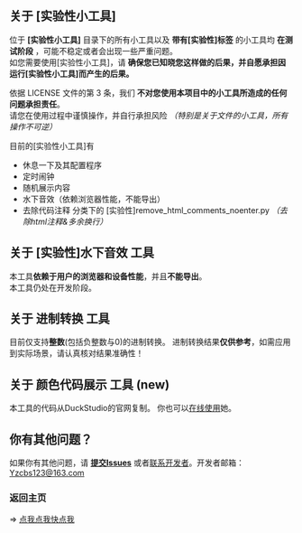 <!--# 芙芙工具箱各个工具文档-->

## 关于 **[实验性小工具]**
位于 **[实验性小工具]** 目录下的所有小工具以及 **带有[实验性]标签** 的小工具均 **在测试阶段** ，可能不稳定或者会出现一些严重问题。<br>
如您需要使用[实验性小工具]，请 **确保您已知晓您这样做的后果，并自愿承担因运行[实验性小工具]而产生的后果。**<br>

依据 LICENSE 文件的第 3 条，我们 **不对您使用本项目中的小工具所造成的任何问题承担责任**。<br>
请您在使用过程中谨慎操作，并自行承担风险 *（特别是关于文件的小工具，所有操作不可逆）* <br>

目前的[实验性小工具]有
* 休息一下及其配置程序
* 定时闹钟
* 随机展示内容
* 水下音效（依赖浏览器性能，不能导出）
* 去除代码注释 分类下的 [实验性]remove_html_comments_noenter.py *（去除html注释&多余换行）*

## 关于 **[实验性]水下音效** 工具
本工具**依赖于用户的浏览器和设备性能**，并且**不能导出**。<br>
本工具仍处在开发阶段。

## 关于 **进制转换** 工具
目前仅支持**整数**(包括负整数与0)的进制转换。
进制转换结果**仅供参考**，如需应用到实际场景，请认真核对结果准确性！

## 关于 **颜色代码展示** 工具 (new)
本工具的代码从DuckStudio的官网复制。
你也可以[在线使用](https://duckduckstudio.github.io/yazicbs.github.io/Tools/Color.html)她。

## 你有其他问题？
如果你有其他问题，请 **[提交Issues](https://github.com/DuckDuckStudio/Fufu_Tools/issues)** 或者[联系开发者](https://duckduckstudio.github.io/yazicbs.github.io/)。开发者邮箱：<Yzcbs123@163.com>

### 返回主页
=> [点我点我快点我](https://github.com/DuckDuckStudio/Fufu_Tools/wiki/)